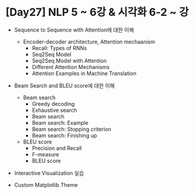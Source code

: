 # [Day27] NLP 5 ~ 6강 & 시각화 6-2 ~ 강

* Sequence to Sequence with Attention에 대한 이해
  * Encoder-decoder architecture, Attention mechaanism
    * Recall: Types of RNNs
    * Seq2Seq Model
    * Seq2Seq Model with Attention
    * Different Attention Mechanisms
    * Attention Examples in Machine Translation
  
* Beam Search and BLEU score에 대한 이해
  * Beam search
    * Greedy decoding
    * Exhaustive search
    * Beam search
    * Beam search: Example
    * Beam search: Stopping criterion
    * Beam search: Finishing up
  * BLEU score
    * Precision and Recall
    * F-measure
    * BLEU score
    
* Interactive Visualization 실습

* Custom Matplotlib Theme